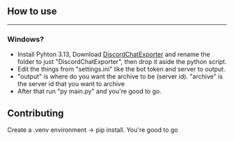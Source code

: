 ## How to use
---
### Windows? 
- Install Pyhton 3.13, Download [DiscordChatExporter](https://github.com/Tyrrrz/DiscordChatExporter/releases/tag/2.44) and rename the folder to just "DiscordChatExporter", then drop it aside the python script.
- Edit the things from "settings.ini" like the bot token and server to output.
 - "output" is where do you want the archive to be (server id). "archive" is the server id that you want to archive
- After that run "py main.py" and you're good to go.

## Contributing
Create a .venv environment -> pip install. You're good to go
